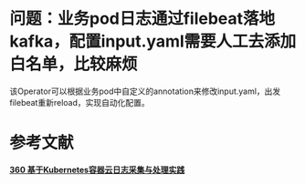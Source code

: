 
# 问题：业务pod日志通过filebeat落地kafka，配置input.yaml需要人工去添加白名单，比较麻烦
该Operator可以根据业务pod中自定义的annotation来修改input.yaml，出发filebeat重新reload，实现自动化配置。

# 参考文献
**[360 基于Kubernetes容器云日志采集与处理实践](https://xigang.github.io/2018/05/19/kubernetes-docker-log/)**
